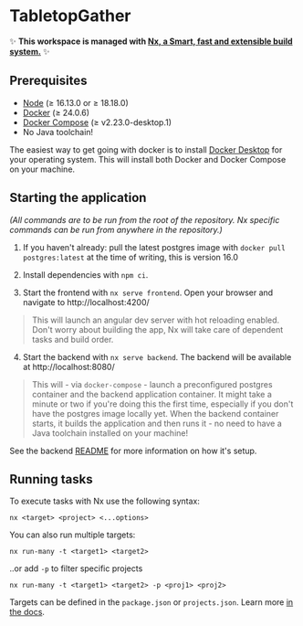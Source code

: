 # TabletopGather

✨ **This workspace is managed with [Nx, a Smart, fast and extensible build system.](https://nx.dev)** ✨

## Prerequisites

- [Node](https://nodejs.org/en/) ($\geq$ 16.13.0 or $\geq$ 18.18.0)
- [Docker](https://www.docker.com/) ($\geq$ 24.0.6)
- [Docker Compose](https://docs.docker.com/compose/) ($\geq$ v2.23.0-desktop.1)
- No Java toolchain!

The easiest way to get going with docker is to install [Docker Desktop](https://www.docker.com/products/docker-desktop) for your operating system.
This will install both Docker and Docker Compose on your machine.

## Starting the application

_(All commands are to be run from the root of the repository. Nx specific commands can be run from anywhere in the repository.)_

1. If you haven't already: pull the latest postgres image with `docker pull postgres:latest` at the time of writing, this is version 16.0

2. Install dependencies with `npm ci`.

3. Start the frontend with `nx serve frontend`. Open your browser and navigate to http://localhost:4200/

> This will launch an angular dev server with hot reloading enabled. Don't worry about building the app, Nx will take care of dependent tasks and build order.

4. Start the backend with `nx serve backend`. The backend will be available at http://localhost:8080/

> This will - via `docker-compose` - launch a preconfigured postgres container and the backend application container.
> It might take a minute or two if you're doing this the first time, especially if you don't have the postgres image locally yet.
> When the backend container starts, it builds the application and then runs it - no need to have a Java toolchain installed on your machine!

See the backend [README](./apps/backend/README.md) for more information on how it's setup.

## Running tasks

To execute tasks with Nx use the following syntax:

```
nx <target> <project> <...options>
```

You can also run multiple targets:

```
nx run-many -t <target1> <target2>
```

..or add `-p` to filter specific projects

```
nx run-many -t <target1> <target2> -p <proj1> <proj2>
```

Targets can be defined in the `package.json` or `projects.json`. Learn more [in the docs](https://nx.dev/core-features/run-tasks).
